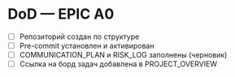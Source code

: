 # DoD — EPIC A0
- [ ] Репозиторий создан по структуре
- [ ] Pre-commit установлен и активирован
- [ ] COMMUNICATION_PLAN и RISK_LOG заполнены (черновик)
- [ ] Ссылка на борд задач добавлена в PROJECT_OVERVIEW